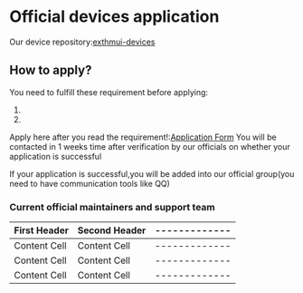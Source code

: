 # Official devices application
Our device repository:[exthmui-devices
](https://github.com/exthmui-devices)

## How to apply?
You need to fulfill these requirement before applying:  

  1.
  2.


Apply here after you read the requirement!:[Application Form]()
You will be contacted in 1 weeks time after verification by our officials on whether your application is successful

If your application is successful,you will be added into our official group(you need to have communication tools like QQ)

### Current official maintainers and support team
| First Header  | Second Header | ------------- |
| ------------- | ------------- | ------------- |
| Content Cell  | Content Cell  | ------------- |
| Content Cell  | Content Cell  | ------------- |
| Content Cell  | Content Cell  | ------------- |
